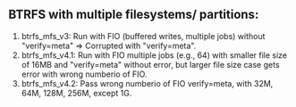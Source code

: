 ## BTRFS with multiple filesystems/ partitions:

1. btrfs_mfs_v3: Run with FIO (buffered writes, multiple jobs) without "verify=meta" => Corrupted with "verify=meta".
2. btrfs_mfs_v4.1: Run with FIO multiple jobs (e.g., 64) with smaller file size of 16MB and "verify=meta" without error, but larger file size case gets error with wrong numberio of FIO.
3. btrfs_mfs_v4.2: Pass wrong numberio of FIO verify=meta, with 32M, 64M, 128M, 256M, except 1G.
